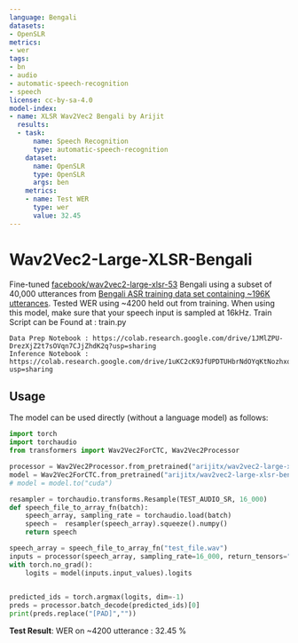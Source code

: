 ```yaml
---
language: Bengali
datasets:
- OpenSLR
metrics:
- wer
tags:
- bn
- audio
- automatic-speech-recognition
- speech
license: cc-by-sa-4.0
model-index:
- name: XLSR Wav2Vec2 Bengali by Arijit
  results:
  - task:
      name: Speech Recognition
      type: automatic-speech-recognition
    dataset:
      name: OpenSLR
      type: OpenSLR
      args: ben
    metrics:
    - name: Test WER
      type: wer
      value: 32.45
---
```

# Wav2Vec2-Large-XLSR-Bengali
Fine-tuned [facebook/wav2vec2-large-xlsr-53](https://huggingface.co/facebook/wav2vec2-large-xlsr-53) Bengali using a subset of 40,000 utterances from [Bengali ASR training data set containing ~196K utterances](https://www.openslr.org/53/). Tested WER using ~4200 held out from training.
When using this model, make sure that your speech input is sampled at 16kHz.
Train Script can be Found at : train.py 

    Data Prep Notebook : https://colab.research.google.com/drive/1JMlZPU-DrezXjZ2t7sOVqn7CJjZhdK2q?usp=sharing
    Inference Notebook : https://colab.research.google.com/drive/1uKC2cK9JfUPDTUHbrNdOYqKtNozhxqgZ?usp=sharing

## Usage

The model can be used directly (without a language model) as follows:
```python
import torch
import torchaudio
from transformers import Wav2Vec2ForCTC, Wav2Vec2Processor

processor = Wav2Vec2Processor.from_pretrained("arijitx/wav2vec2-large-xlsr-bengali")
model = Wav2Vec2ForCTC.from_pretrained("arijitx/wav2vec2-large-xlsr-bengali")
# model = model.to("cuda")

resampler = torchaudio.transforms.Resample(TEST_AUDIO_SR, 16_000)
def speech_file_to_array_fn(batch):
    speech_array, sampling_rate = torchaudio.load(batch)
    speech =  resampler(speech_array).squeeze().numpy()
    return speech

speech_array = speech_file_to_array_fn("test_file.wav")
inputs = processor(speech_array, sampling_rate=16_000, return_tensors="pt", padding=True)
with torch.no_grad():
    logits = model(inputs.input_values).logits

    
predicted_ids = torch.argmax(logits, dim=-1)
preds = processor.batch_decode(predicted_ids)[0]
print(preds.replace("[PAD]",""))

```
**Test Result**: WER on ~4200 utterance : 32.45 %
